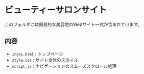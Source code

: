 # ビューティーサロンサイト

このフォルダには簡易的な美容院のWebサイト一式が含まれています。

## 内容
- `index.html` : トップページ
- `style.css` : サイト全体のスタイル
- `script.js` : ナビゲーションのスムーズスクロール処理
